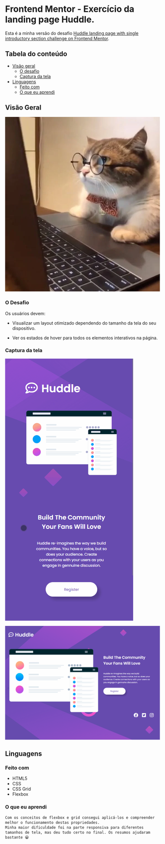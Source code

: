 # Frontend Mentor - Exercício da landing page Huddle.

Esta é a minha versão do desafio [Huddle landing page with single introductory section challenge on Frontend Mentor](https://www.frontendmentor.io/challenges/huddle-landing-page-with-a-single-introductory-section-B_2Wvxgi0).

## Tabela do conteúdo

- [Visão geral](#visão-geral)
  - [O desafio](#o-desafio)
  - [Captura da tela](#captura-da-tela)
- [Linguagens](#linguagens)
  - [Feito com](#feito-com)
  - [O que eu aprendi](#o-que-eu-aprendi)


## Visão Geral

[![Me](./src/images/cat.png 'Eu')](https://github.com/douglas-msilva)



### O Desafio

Os usuários devem:

- Visualizar um layout otimizado dependendo do tamanho da tela do seu dispositivo.

- Ver os estados de hover para todos os elementos interativos na página.

### Captura da tela

![imagem-do-resultado-final-mobile](./src/images/mobile.gif)

![imagem-do-resultado-final-desktop](./src/images/desktop.gif)


## Linguagens

### Feito com

- HTML5 
- CSS 
- CSS Grid
- Flexbox

### O que eu aprendi

```
Com os conceitos de flexbox e grid consegui aplicá-los e compreender melhor o funcionamento destas propriedades.
Minha maior dificuldade foi na parte responsiva para diferentes tamanhos de tela, mas deu tudo certo no final. Os resumos ajudaram bastante 😁
```





